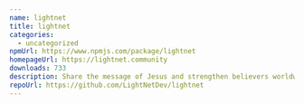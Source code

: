 ```yaml
---
name: lightnet
title: lightnet
categories:
  - uncategorized
npmUrl: https://www.npmjs.com/package/lightnet
homepageUrl: https://lightnet.community
downloads: 733
description: Share the message of Jesus and strengthen believers worldwide.
repoUrl: https://github.com/LightNetDev/lightnet
---
```

